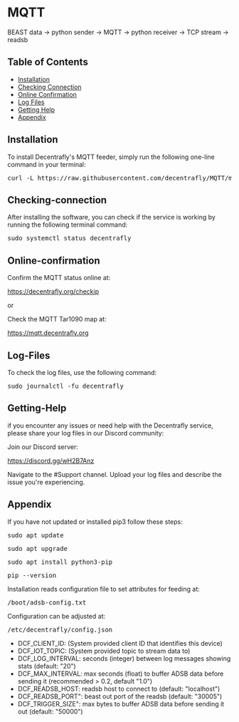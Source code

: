 # MQTT

BEAST data -> python sender -> MQTT -> python receiver -> TCP stream -> readsb

## Table of Contents

- [Installation](#installation)
- [Checking Connection](#checking-connection)
- [Online Confirmation](#online-confirmation)
- [Log Files](#log-files)
- [Getting Help](#getting-help)
- [Appendix](#appendix)

## Installation

To install Decentrafly's MQTT feeder, simply run the following one-line command in your terminal:

<pre>
curl -L https://raw.githubusercontent.com/decentrafly/MQTT/main/install.sh | bash
</pre>

## Checking-connection

After installing the software, you can check if the service is working by running the following terminal command:

<pre>
sudo systemctl status decentrafly
</pre>

## Online-confirmation

Confirm the MQTT status online at:

https://decentrafly.org/checkip

or 

Check the MQTT Tar1090 map at:

https://mqtt.decentrafly.org

## Log-Files

To check the log files, use the following command:

<pre>
sudo journalctl -fu decentrafly
</pre>

## Getting-Help

if you encounter any issues or need help with the Decentrafly service, please share your log files in our Discord community:

Join our Discord server: 

https://discord.gg/wH2B7Anz


Navigate to the #Support channel.
Upload your log files and describe the issue you're experiencing.

## Appendix

If you have not updated or installed pip3 follow these steps:

<pre>
sudo apt update
</pre>


<pre>
sudo apt upgrade
</pre>


<pre>
sudo apt install python3-pip
</pre>

<pre>
pip --version
</pre>

Installation reads configuration file to set attributes for feeding at:

<pre>
/boot/adsb-config.txt
</pre>



Configuration can be adjusted at:

<pre>
/etc/decentrafly/config.json
</pre>

- DCF_CLIENT_ID: (System provided client ID that identifies this device)
- DCF_IOT_TOPIC: (System provided topic to stream data to)
- DCF_LOG_INTERVAL: seconds (integer) between log messages showing stats (default: "20")
- DCF_MAX_INTERVAL: max seconds (float) to buffer ADSB data before sending it (recommended > 0.2, default "1.0")
- DCF_READSB_HOST: readsb host to connect to (default: "localhost")
- DCF_READSB_PORT": beast out port of the readsb (default: "30005")
- DCF_TRIGGER_SIZE": max bytes to buffer ADSB data before sending it out (default: "50000")
